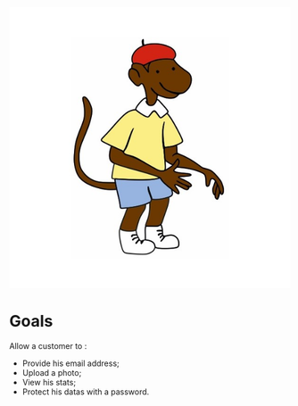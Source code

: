 ![Zephir](https://github.com/babar-dev/zephir/blob/master/Frontend/src/assets/zephir.jpg)

# Goals
Allow a customer to :
- Provide his email address;
- Upload a photo;
- View his stats;
- Protect his datas with a password.
